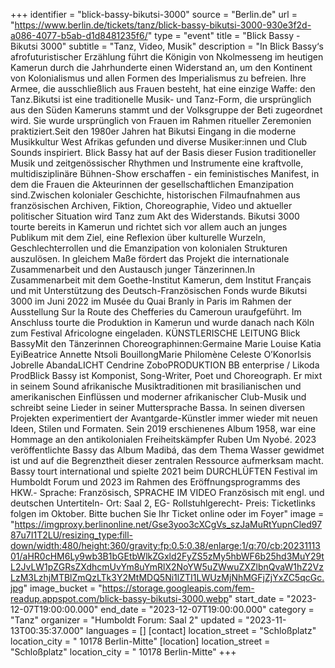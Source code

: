 +++
identifier = "blick-bassy-bikutsi-3000"
source = "Berlin.de"
url = "https://www.berlin.de/tickets/tanz/blick-bassy-bikutsi-3000-930e3f2d-a086-4077-b5ab-d1d8481235f6/"
type = "event"
title = "Blick Bassy - Bikutsi 3000"
subtitle = "Tanz, Video, Musik"
description = "In Blick Bassy‘s afrofuturistischer Erzählung führt die Königin von Nkolmesseng im heutigen Kamerun durch die Jahrhunderte einen Widerstand an, um den Kontinent von Kolonialismus und allen Formen des Imperialismus zu befreien. Ihre Armee, die ausschließlich aus Frauen besteht, hat eine einzige Waffe: den Tanz.Bikutsi ist eine traditionelle Musik- und Tanz-Form, die ursprünglich aus den Süden Kameruns stammt und der Volksgruppe der Beti zugeordnet wird. Sie wurde ursprünglich von Frauen im Rahmen ritueller Zeremonien praktiziert.Seit den 1980er Jahren hat Bikutsi Eingang in die moderne Musikkultur West Afrikas gefunden und diverse Musiker:innen und Club Sounds inspiriert. Blick Bassy hat auf der Basis dieser Fusion traditioneller Musik und zeitgenössischer Rhythmen und Instrumente eine kraftvolle, multidisziplinäre Bühnen-Show erschaffen - ein feministisches Manifest, in dem die Frauen die Akteurinnen der gesellschaftlichen Emanzipation sind.Zwischen kolonialer Geschichte, historischen Filmaufnahmen aus französischen Archiven, Fiktion, Choreographie, Video und aktueller politischer Situation wird Tanz zum Akt des Widerstands. Bikutsi 3000 tourte bereits in Kamerun und richtet sich vor allem auch an junges Publikum mit dem Ziel, eine Reflexion über kulturelle Wurzeln, Geschlechterrollen und die Emanzipation von kolonialen Strukturen auszulösen. In gleichem Maße fördert das Projekt die internationale Zusammenarbeit und den Austausch junger Tänzerinnen.In Zusammenarbeit mit dem Goethe-Institut Kamerun, dem Institut Français und mit Unterstützung des Deutsch-Französischen Fonds wurde Bikutsi 3000 im Juni 2022 im Musée du Quai Branly in Paris im Rahmen der Ausstellung Sur la Route des Chefferies du Cameroun uraufgeführt. Im Anschluss tourte die Produktion in Kamerun und wurde danach nach Köln zum Festival Africologne eingeladen. KÜNSTLERISCHE LEITUNG Blick BassyMit den Tänzerinnen  Choreographinnen:Germaine Marie Louise Katia EyiBeatrice Annette Ntsoli BouillongMarie Philomène Celeste O’KonorIsis Jobrelle AbandaLICHT Cendrine ZoboPRODUKTION BB enterprise / Likoda ProdBlick Bassy ist Komponist, Song-Writer, Poet und Choreograph. Er mixt in seinem Sound afrikanische Musiktraditionen mit brasilianischen und amerikanischen Einflüssen und moderner afrikanischer Club-Musik und schreibt seine Lieder in seiner Muttersprache Bassa. In seinen diversen Projekten experimentiert der Avantgarde-Künstler immer wieder mit neuen Ideen, Stilen und Formaten. Sein 2019 erschienenes Album 1958, war eine Hommage an den antikolonialen Freiheitskämpfer Ruben Um Nyobé. 2023 veröffentlichte Bassy das Album Madibá, das dem Thema Wasser gewidmet ist und auf die Begrenztheit dieser zentralen Ressource aufmerksam macht. Bassy tourt international und spielte 2021 beim DURCHLÜFTEN Festival im Humboldt Forum und 2023 im Rahmen des Eröffnungsprogramms des HKW.- Sprache: Französisch, SPRACHE IM VIDEO Französisch mit engl. und deutschen Untertiteln- Ort: Saal 2, EG- Rollstuhlgerecht- Preis: Ticketlinks folgen im Oktober. Bitte buchen Sie Ihr Ticket online oder im Foyer"
image = "https://imgproxy.berlinonline.net/Gse3yoo3cXCgVs_szJaMuRtYupnCled9787u7I1T2LU/resizing_type:fill-down/width:480/height:360/gravity:fp:0.5:0.38/enlarge:1/q:70/cb:2023111301/aHR0cHM6Ly9wb3B1bGEtbWlkZGxld2FyZS5zMy5hbWF6b25hd3MuY29tL2JvLW1pZGRsZXdhcmUvYm8uYmRlX2NoYW5uZWwuZXZlbnQvaW1hZ2VzLzM3LzhjMTBlZmQzLTk3Y2MtMDQ5Ni1lZTI1LWUzMjNhMGFjZjYxZC5qcGc.jpg"
image_bucket = "https://storage.googleapis.com/fem-readup.appspot.com/blick-bassy-bikutsi-3000.webp"
start_date = "2023-12-07T19:00:00.000"
end_date = "2023-12-07T19:00:00.000"
category = "Tanz"
organizer = "Humboldt Forum: Saal 2"
updated = "2023-11-13T00:35:37.000"
languages = []
[contact]
location_street = "Schloßplatz"
location_city = " 10178 Berlin-Mitte"
[location]
location_street = "Schloßplatz"
location_city = " 10178 Berlin-Mitte"
+++
